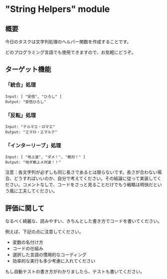 # "String Helpers" module

## 概要

今日のタスクは文字列処理のヘルパー関数を作成することです。

どのプログラミング言語でも使用できますので、お気軽にどうぞ。

## ターゲット機能

### 「統合」処理

```
Input: [ "安倍", "ひろし" ]
Output: "安倍ひろし"
```

### 「反転」処理

```
Input: "テルマエ・ロマエ"
Output: "エマロ・エマルテ" 
```

### 「インターリーブ」処理

```
Input: [ "地上波", "ダメ！", "絶対！" ]
Output: "地ダ絶上メ対波！！"
```

注意：各文字列が必ずしも同じ長さであるとは限らないです。長さが合わない場合、どうすればいいのか、自分で考えてください。その結論に従って実装してください。コメントなしで、コードをさっと見ることだけでもう戦略は明快だという風に工夫してください。

## 評価に関して

なるべく綺麗な、読みやすい、きちんとした書き方でコードを書いてください。

例えば、下記の点に注意してください。

* 変数の名付け方
* コードの仕組み
* 選択した言語の慣用的なコーディング
* 効率的な実行も多少考慮に入れてください

もし自動テストの書き方がわかりましたら、テストも書いてください。


